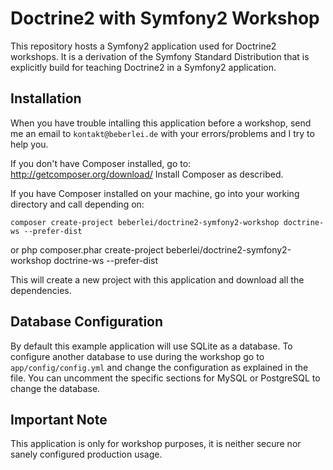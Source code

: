 # Doctrine2 with Symfony2 Workshop

This repository hosts a Symfony2 application used for Doctrine2 workshops.
It is a derivation of the Symfony Standard Distribution that is explicitly
build for teaching Doctrine2 in a Symfony2 application.

## Installation

When you have trouble intalling this application before a workshop, send me
an email to ``kontakt@beberlei.de`` with your errors/problems and I try to help you.

If you don't have Composer installed, go to: http://getcomposer.org/download/
Install Composer as described.

If you have Composer installed on your machine, go into your working directory
and call depending on:

    composer create-project beberlei/doctrine2-symfony2-workshop doctrine-ws --prefer-dist

or 
    php composer.phar create-project beberlei/doctrine2-symfony2-workshop doctrine-ws --prefer-dist

This will create a new project with this application and download all the dependencies.

## Database Configuration

By default this example application will use SQLite as a database. To configure
another database to use during the workshop go to ``app/config/config.yml``
and change the configuration as explained in the file. You can uncomment
the specific sections for MySQL or PostgreSQL to change the database.

## Important Note

This application is only for workshop purposes, it is neither secure nor sanely
configured production usage.

